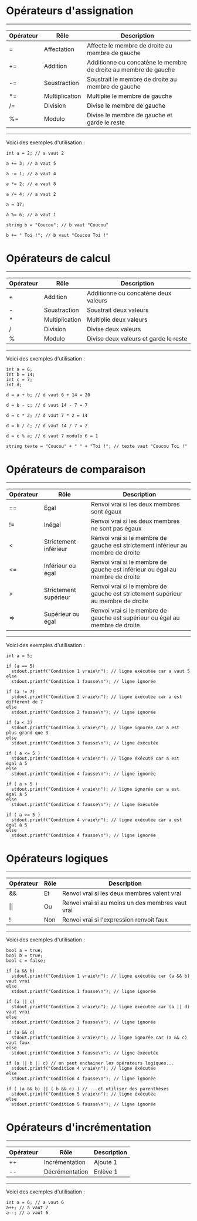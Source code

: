 # Opérateurs d'assignation
---
Opérateur | Rôle | Description  
--  |---              |--
=   | Affectation     |  Affecte le membre de droite au membre de gauche
+=  | Addition        | Additionne ou concatène le membre de droite au membre de gauche
-=  | Soustraction    | Soustrait le membre de droite au membre de gauche
\*=  | Multiplication  | Multiplie le membre de gauche
/=  | Division        | Divise le membre de gauche
%=  | Modulo          | Divise le membre de gauche et garde le reste
---

Voici des exemples d'utilisation :
```
int a = 2; // a vaut 2

a += 3; // a vaut 5

a -= 1; // a vaut 4

a *= 2; // a vaut 8

a /= 4; // a vaut 2

a = 37;

a %= 6; // a vaut 1

string b = "Coucou"; // b vaut "Coucou"

b += " Toi !"; // b vaut "Coucou Toi !"
```

# Opérateurs de calcul
---
Opérateur  | Rôle  | Description  
--|---|--
+  | Addition  | Additionne ou concatène deux valeurs
-  | Soustraction  | Soustrait deux valeurs  
*  | Multiplication  | Multiplie deux valeurs
/  | Division  | Divise deux valeurs
%  | Modulo  | Divise deux valeurs et garde le reste
---

Voici des exemples d'utilisation :
```
int a = 6;
int b = 14;
int c = 7;
int d;

d = a + b; // d vaut 6 + 14 = 20

d = b - c; // d vaut 14 - 7 = 7

d = c * 2; // d vaut 7 * 2 = 14

d = b / c; // d vaut 14 / 7 = 2

d = c % a; // d vaut 7 modulo 6 = 1

string texte = "Coucou" + " " + "Toi !"; // texte vaut "Coucou Toi !"
```

# Opérateurs de comparaison
---
Opérateur  | Rôle  | Description
--|---|--
==  | Égal  | Renvoi vrai si les deux membres sont égaux
!=  | Inégal  | Renvoi vrai si les deux membres ne sont pas égaux
<  | Strictement inférieur  | Renvoi vrai si le membre de gauche est strictement inférieur au membre de droite  
<=  | Inférieur ou égal  | Renvoi vrai si le membre de gauche est inférieur ou égal au membre de droite
\>  | Strictement supérieur  | Renvoi vrai si le membre de gauche est strictement supérieur au membre de droite
=>  | Supérieur ou égal  | Renvoi vrai si le membre de gauche est supérieur ou égal au membre de droite
---

Voici des exemples d'utilisation :
```
int a = 5;

if (a == 5)
  stdout.printf("Condition 1 vraie\n"); // ligne exécutée car a vaut 5
else
  stdout.printf("Condition 1 fausse\n"); // ligne ignorée

if (a != 7)
  stdout.printf("Condition 2 vraie\n"); // ligne éxécutée car a est différent de 7
else
  stdout.printf("Condition 2 fausse\n"); // ligne ignorée

if (a < 3)
  stdout.printf("Condition 3 vraie\n"); // ligne ignorée car a est plus grand que 3
else
  stdout.printf("Condition 3 fausse\n"); // ligne éxécutée

if ( a <= 5 )
  stdout.printf("Condition 4 vraie\n"); // ligne éxécuté car a est égal à 5
else
  stdout.printf("Condition 4 fausse\n"); // ligne ignorée

if ( a > 5 )
  stdout.printf("Condition 4 vraie\n"); // ligne ignorée car a est égal à 5
else
  stdout.printf("Condition 4 fausse\n"); // ligne éxécutée

if ( a >= 5 )
  stdout.printf("Condition 4 vraie\n"); // ligne exécutée car a est égal à 5
else
  stdout.printf("Condition 4 fausse\n"); // ligne ignorée
```

# Opérateurs logiques
---
Opérateur  | Rôle  | Description  
--|---|--
&&  | Et  | Renvoi vrai si les deux membres valent vrai
&#124;&#124;  | Ou  | Renvoi vrai si au moins un des membres vaut vrai
!  | Non  | Renvoi vrai si l'expression renvoit faux
---

Voici des exemples d'utilisation :
```
bool a = true;
bool b = true;
bool c = false;

if (a && b)
  stdout.printf("Condition 1 vraie\n"); // ligne exécutée car (a && b) vaut vrai
else
  stdout.printf("Condition 1 fausse\n"); // ligne ignorée

if (a || c)
  stdout.printf("Condition 2 vraie\n"); // ligne éxécutée car (a || d) vaut vrai
else
  stdout.printf("Condition 2 fausse\n"); // ligne ignorée

if (a && c)
  stdout.printf("Condition 3 vraie\n"); // ligne ignorée car (a && c) vaut faux
else
  stdout.printf("Condition 3 fausse\n"); // ligne éxécutée

if (a || b || c) // on peut enchainer les opérateurs logiques...
  stdout.printf("Condition 4 vraie\n"); // ligne éxécutée
else
  stdout.printf("Condition 4 fausse\n"); // ligne ignorée

if ( (a && b) || ( b && c) ) // ...et utiliser des parenthèses
  stdout.printf("Condition 5 vraie\n"); // ligne éxécutée
else
  stdout.printf("Condition 5 fausse\n"); // ligne ignorée
```

# Opérateurs d'incrémentation
---
Opérateur  | Rôle  | Description  
--|---|--
++  | Incrémentation  | Ajoute 1  
--  | Décrémentation  | Enlève 1
---

Voici des exemples d'utilisation :
```
int a = 6; // a vaut 6
a++; // a vaut 7
a--; // a vaut 6
```

